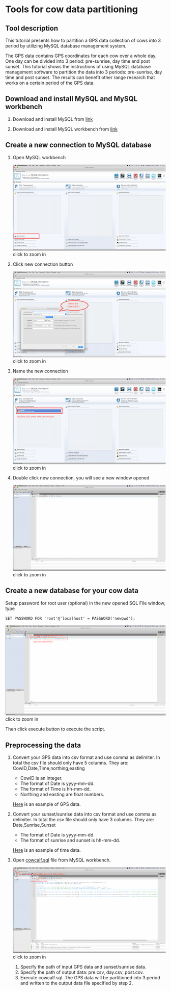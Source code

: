 Tools for cow data partitioning
=================================

Tool description
-------------------

This tutorial presents how to partition a GPS data collection of cows into 3 period by utilizing MySQL database management system.

The GPS data contains GPS coordinates for each cow over a whole day.  One day can be divided into 3 period: pre-sunrise, day time and post sunset.
This tutorial shows the instructions of using MySQL database management software to partition the data into 3 periods: pre-sunrise, day time and post sunset.
The results can benefit other range research that works on a certain period of the GPS data. 

Download and install MySQL and MySQL workbench
----------------------------------------------

1.  Download and install MySQL from [link](http://dev.mysql.com/downloads/mysql/)

2.  Download and install MySQL workbench from [link](http://dev.mysql.com/downloads/workbench/)

Create a new connection to MySQL database
-----------------------------------------

1. Open MySQL workbench

   [![mysql-workbench-1.png](fig/mysql-workbench-1-small.png)](fig/mysql-workbench-1.png)
   click to zoom in

2. Click new connection button

   [![mysql-workbench-2.png](fig/mysql-workbench-2-small.png)](fig/mysql-workbench-2.png)
   click to zoom in

3. Name the new connection

   [![mysql-workbench-3.png](fig/mysql-workbench-3-small.png)](fig/mysql-workbench-3.png)
   click to zoom in

4. Double click new connection, you will see a new window opened

   [![mysql-workbench-4.png](fig/mysql-workbench-4-small.png)](fig/mysql-workbench-4.png)
   click to zoom in

Create a new database for your cow data
---------------------------------------

Setup password for root user (optional)
in the new opened SQL File window, type

```
SET PASSWORD FOR 'root'@'localhost' = PASSWORD('newpwd');
```

[![mysql-workbench-5.png](fig/mysql-workbench-5-small.png)](fig/mysql-workbench-5.png)
click to zoom in

Then click execute button to execute the script.

Preprocessing the data
----------------------

1. Convert your GPS data into csv format and use comma as delimiter.
   In total the csv file should only have 5 columns.  They are:
   CowID,Date,Time,northing,easting

   *  CowID is an integer.  
   *  The format of Date is yyyy-mm-dd.  
   *  The format of Time is hh-mm-dd.
   *  Northing and easting are float numbers.

   [Here](files/range_partition/2007Data.csv) is an example of GPS data.

2. Convert your sunset/sunrise data into csv format and use comma as delimiter.
   In total the csv file should only have 3 columns.  They are: Date,Sunrise,Sunset
   *  The format of Date is yyyy-mm-dd.  
   *  The format of sunrise and sunset is hh-mm-dd.

   [Here](files/range_partition/2007Time.csv) is an example of time data.

3. Open [cowcalf.sql](./files/range_partition/cowcalf.sql) file from MySQL workbench.

   [![mysql-workbench-6.png](fig/mysql-workbench-6-small.png)](fig/mysql-workbench-6.png)
   click to zoom in

   1.  Specify the path of input GPS data and sunset/sunrise data.
   2.  Specify the path of output data: pre.csv, day.csv, post.csv.
   3.  Execute cowcalf.sql.  The GPS data will be partitioned into 3 period and written to the output data file specified by step 2.
